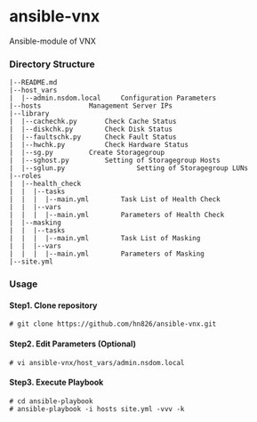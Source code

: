 # ansible-vnx
Ansible-module of VNX

### Directory Structure
```
|--README.md
|--host_vars
|  |--admin.nsdom.local		Configuration Parameters
|--hosts			Management Server IPs
|--library
|  |--cachechk.py		Check Cache Status
|  |--diskchk.py		Check Disk Status
|  |--faultschk.py		Check Fault Status
|  |--hwchk.py			Check Hardware Status
|  |--sg.py			Create Storagegroup
|  |--sghost.py			Setting of Storagegroup Hosts
|  |--sglun.py                  Setting of Storagegroup LUNs
|--roles
|  |--health_check
|  |  |--tasks
|  |  |  |--main.yml		Task List of Health Check
|  |  |--vars
|  |  |  |--main.yml		Parameters of Health Check
|  |--masking
|  |  |--tasks
|  |  |  |--main.yml		Task List of Masking
|  |  |--vars
|  |  |  |--main.yml		Parameters of Masking
|--site.yml
```

### Usage
#### Step1. Clone repository
```
# git clone https://github.com/hn826/ansible-vnx.git
```
#### Step2. Edit Parameters (Optional)
```
# vi ansible-vnx/host_vars/admin.nsdom.local
```
#### Step3. Execute Playbook
```
# cd ansible-playbook
# ansible-playbook -i hosts site.yml -vvv -k
```
